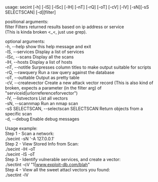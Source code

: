 
usage: secint [-h] [-lS] [-lSc] [-lH] [-nT] [-rQ] [-oT] [-cV] [-lV] [-sN][-sS SELECTSCAN] [-d][filter] <br>

positional arguments:  <br>
filter                Filters returned results based on ip address or service <br> (This is kinda broken <_<, just use grep).

optional arguments: <br>
  -h, --help            show this help message and exit <br>
  -lS, --services       Display a list of services <br>
  -lSc, --scans         Display all the scans <br>
  -lH, --hosts          Display a list of hosts <br>
  -nT, --notitle        Surpresses column titles to make output suitable for scripts <br>
  -rQ, --rawquery       Run a raw query against the database <br>
  -oT, --outtable       Output as pretty table <br>
  -cV, --createvector   Create a new attack vector record (This is also kind of broken, expects a parameter (in the filter arg) of "serviceid|urlorreferenceforvector") <br>
  -lV, --listvectors    List all vectors <br>
  -sN, --scannmap       Run an nmap scan <br>
  -sS SELECTSCAN, --selectscan SELECTSCAN Return objects from a specific scan <br>
  -d, --debug           Enable debug messages <br>



Usage example: <br>
Step 1 - Scan a network: <br>
	./secint -sN '-A 127.0.0.1' <br>
Step 2 - View Stored Info from Scan: <br>
	./secint -lH -oT <br>
	./secint -lS -oT <br>
Step 3 - Identify vulnerable services, and create a vector:<br>
	./sectint -cV "1|www.exploit-db.com/blah" <br>
Step 4 - View all the sweet attacl vectors you found: <br>
	./sectint -lV <br>
